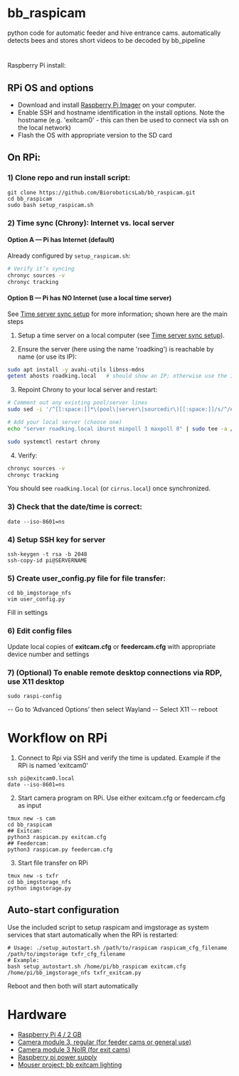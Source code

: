 # bb_raspicam
python code for automatic feeder and hive entrance cams. automatically detects bees and stores short videos to be decoded by bb_pipeline

#
Raspberry Pi install:
## RPi OS and options
- Download and install [Raspberry Pi Imager](https://www.raspberrypi.com/software/) on your computer.
- Enable SSH and hostname identification in the install options. Note the hostname (e.g. 'exitcam0' - this can then be used to connect via ssh on the local network)
- Flash the OS with appropriate version to the SD card

##  On RPi:
### 1) Clone repo and run install script:
```
git clone https://github.com/BioroboticsLab/bb_raspicam.git
cd bb_raspicam
sudo bash setup_raspicam.sh
```

### 2) Time sync (Chrony): Internet vs. local server

#### Option A — Pi has Internet (default)
Already configured by `setup_raspicam.sh`:
```bash
# Verify it’s syncing
chronyc sources -v
chronyc tracking
```

#### Option B — Pi has NO Internet (use a local time server)
See [Time server sync setup](time_server_sync_setup.md) for more information; shown here are the main steps

1) Setup a time server on a local computer (see [Time server sync setup](time_server_sync_setup.md)).

2) Ensure the server (here using the name 'roadking') is reachable by name (or use its IP):
```bash
sudo apt install -y avahi-utils libnss-mdns
getent ahosts roadking.local   # should show an IP; otherwise use the IP directly
```

3) Repoint Chrony to your local server and restart:
```bash
# Comment out any existing pool/server lines
sudo sed -i '/^[[:space:]]*\(pool\|server\|sourcedir\)[[:space:]]/s/^/#/' /etc/chrony/chrony.conf

# Add your local server (choose one)
echo "server roadking.local iburst minpoll 3 maxpoll 8" | sudo tee -a /etc/chrony/chrony.conf

sudo systemctl restart chrony
```

4) Verify:
```bash
chronyc sources -v
chronyc tracking
```
You should see `roadking.local` (or `cirrus.local`) once synchronized.


### 3) Check that the date/time is correct:
```
date --iso-8601=ns
```

### 4) Setup SSH key for server
```
ssh-keygen -t rsa -b 2048
ssh-copy-id pi@SERVERNAME
```

### 5) Create user_config.py file for file transfer:
```
cd bb_imgstorage_nfs
vim user_config.py
```
Fill in settings


### 6) Edit config files
Update local copies of **exitcam.cfg** or **feedercam.cfg** with appropriate device number and settings


### 7) (Optional) To enable remote desktop connections via RDP, use X11 desktop
```
sudo raspi-config
```
-- Go to ‘Advanced Options’ then select Wayland
-- Select X11
-- reboot

### 

# Workflow on RPi
1) Connect to Rpi via SSH and verify the time is updated.  Example if the RPi is named 'exitcam0'
```
ssh pi@exitcam0.local
date --iso-8601=ns
```

2) Start camera program on RPi.  Use either exitcam.cfg or feedercam.cfg as input
```
tmux new -s cam
cd bb_raspicam
## Exitcam:
python3 raspicam.py exitcam.cfg 
## Feedercam:
python3 raspicam.py feedercam.cfg 

```

3) Start file transfer on RPi
```
tmux new -s txfr
cd bb_imgstorage_nfs
python imgstorage.py
```

## Auto-start configuration
Use the included script to setup raspicam and imgstorage as system services that start automatically when the RPi is restarted:
```
# Usage: ./setup_autostart.sh /path/to/raspicam raspicam_cfg_filename /path/to/imgstorage txfr_cfg_filename
# Example:
bash setup_autostart.sh /home/pi/bb_raspicam exitcam.cfg /home/pi/bb_imgstorage_nfs txfr_exitcam.py
```
Reboot and then both will start automatically

# Hardware

- [Raspberry Pi 4 / 2 GB](https://www.mouser.de/ProductDetail/358-SC01939)
- [Camera module 3, regular (for feeder cams or general use)](https://www.mouser.de/ProductDetail/358-SC0872)
- [Camera module 3 NoIR (for exit cams)](https://www.mouser.de/ProductDetail/358-SC0873)
- [Raspberry pi power supply](https://www.mouser.de/ProductDetail/358-SC1411)
- [Mouser project: bb exitcam lighting](https://www.mouser.de/api/CrossDomain/GetContext?syncDomains=www&returnUrl=https%3a%2f%2fwww.mouser.com%2fTools%2fProject%2fShare%3fAccessID%3d3c2e08f937&async=False&setPrefSub=False&clearPrefSub=False)
